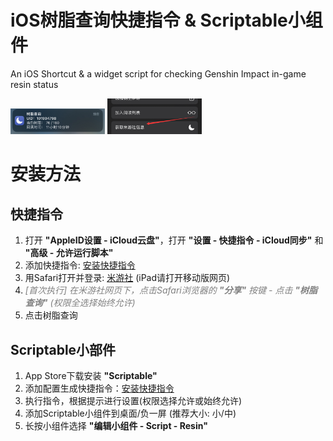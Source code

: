 # iOS树脂查询快捷指令 & Scriptable小组件

An iOS Shortcut & a widget script for checking Genshin Impact in-game resin status

<img src="./img/1.png" width=30% height=30%>

<img src="./img/2.png" width=30% height=30%>

<br>

# 安装方法
## 快捷指令

1) 打开 **"AppleID设置 - iCloud云盘"**，打开 **"设置 - 快捷指令 - iCloud同步"** 和 **"高级 - 允许运行脚本"**
2) 添加快捷指令: [安装快捷指令](https://www.icloud.com/shortcuts/5c1d677bd3014fb7a2eaa1965997a078)
3) 用Safari打开并登录: [米游社](https://m.bbs.mihoyo.com/ys)  (iPad请打开移动版网页)
4) <span style="color: grey;">*[首次执行] 在米游社网页下，点击Safari浏览器的 **"分享"** 按键 - 点击 **"树脂查询"** (权限全选择始终允许)*</span>
5) 点击树脂查询


## Scriptable小部件

1) App Store下载安装 **"Scriptable"**
2) 添加配置生成快捷指令：[安装快捷指令](https://www.icloud.com/shortcuts/1beb664713a242f68aaf279e4e7b37d1)
3) 执行指令，根据提示进行设置(权限选择允许或始终允许)
4) 添加Scriptable小组件到桌面/负一屏  (推荐大小: 小/中)
5) 长按小组件选择 **"编辑小组件 - Script - Resin"**

